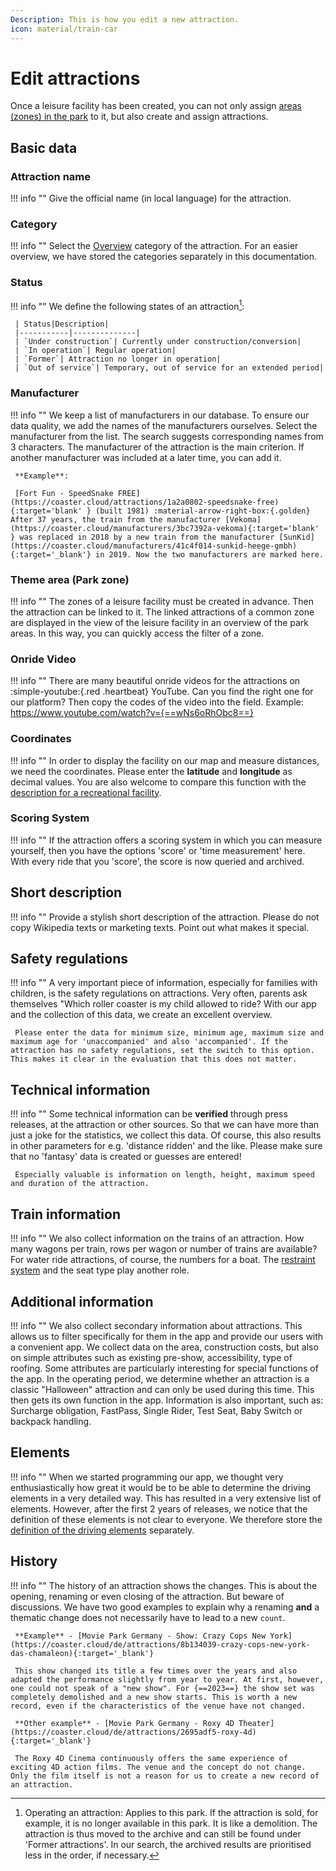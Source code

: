 ```yaml
---
Description: This is how you edit a new attraction.
icon: material/train-car
---
```


# Edit attractions

Once a leisure facility has been created, you can not only assign [areas (zones) in the park](./park.md/#park-zones) to it, but also create and assign attractions.

## Basic data

### Attraction name

!!! info ""
     Give the official name (in local language) for the attraction.

### Category

!!! info ""
     Select the [Overview](./categories.md) category of the attraction. For an easier overview, we have stored the categories separately in this documentation.

### Status

!!! info ""
     We define the following states of an attraction[^1]:

     | Status|Description|
     |-----------|--------------|
     | `Under construction`| Currently under construction/conversion|
     | `In operation`| Regular operation|
     | `Former`| Attraction no longer in operation|
     | `Out of service`| Temporary, out of service for an extended period|

### Manufacturer

!!! info ""
     We keep a list of manufacturers in our database. To ensure our data quality, we add the names of the manufacturers ourselves. Select the manufacturer from the list. The search suggests corresponding names from 3 characters. The manufacturer of the attraction is the main criterion. If another manufacturer was included at a later time, you can add it.

     **Example**:
     
     [Fort Fun - SpeedSnake FREE](https://coaster.cloud/attractions/1a2a0802-speedsnake-free){:target='blank' } (built 1981) :material-arrow-right-box:{.golden} After 37 years, the train from the manufacturer [Vekoma](https://coaster.cloud/manufacturers/3bc7392a-vekoma){:target='blank' } was replaced in 2018 by a new train from the manufacturer [SunKid](https://coaster.cloud/manufacturers/41c4f014-sunkid-heege-gmbh){:target='_blank'} in 2019. Now the two manufacturers are marked here.

### Theme area (Park zone)

!!! info ""
     The zones of a leisure facility must be created in advance. Then the attraction can be linked to it. The linked attractions of a common zone are displayed in the view of the leisure facility in an overview of the park areas. In this way, you can quickly access the filter of a zone.

### Onride Video

!!! info ""
     There are many beautiful onride videos for the attractions on :simple-youtube:{.red .heartbeat} YouTube. Can you find the right one for our platform? Then copy the codes of the video into the field. Example: https://www.youtube.com/watch?v={==wNs6oRhObc8==}

### Coordinates

!!! info ""
     In order to display the facility on our map and measure distances, we need the coordinates. Please enter the **latitude** and **longitude** as decimal values. You are also welcome to compare this function with the [description for a recreational facility](./park.md#coordinates).

### Scoring System

!!! info ""
     If the attraction offers a scoring system in which you can measure yourself, then you have the options 'score' or 'time measurement' here. With every ride that you 'score', the score is now queried and archived.

## Short description

!!! info ""
     Provide a stylish short description of the attraction. Please do not copy Wikipedia texts or marketing texts. Point out what makes it special.

## Safety regulations

!!! info ""
     A very important piece of information, especially for families with children, is the safety regulations on attractions. Very often, parents ask themselves "Which roller coaster is my child allowed to ride? With our app and the collection of this data, we create an excellent overview.

     Please enter the data for minimum size, minimum age, maximum size and maximum age for 'unaccompanied' and also 'accompanied'. If the attraction has no safety regulations, set the switch to this option. This makes it clear in the evaluation that this does not matter.

## Technical information

!!! info ""
     Some technical information can be **verified** through press releases, at the attraction or other sources. So that we can have more than just a joke for the statistics, we collect this data. Of course, this also results in other parameters for e.g. 'distance ridden' and the like. Please make sure that no 'fantasy' data is created or guesses are entered!

     Especially valuable is information on length, height, maximum speed and duration of the attraction.

## Train information

!!! info ""
     We also collect information on the trains of an attraction. How many wagons per train, rows per wagon or number of trains are available? For water ride attractions, of course, the numbers for a boat. The [restraint system](../faq/restraint.md) and the seat type play another role.

## Additional information

!!! info ""
     We also collect secondary information about attractions. This allows us to filter specifically for them in the app and provide our users with a convenient app. We collect data on the area, construction costs, but also on simple attributes such as existing pre-show, accessibility, type of roofing. Some attributes are particularly interesting for special functions of the app. In the operating period, we determine whether an attraction is a classic "Halloween" attraction and can only be used during this time. This then gets its own function in the app.
     Information is also important, such as: Surcharge obligation, FastPass, Single Rider, Test Seat, Baby Switch or backpack handling.

## Elements

!!! info ""
     When we started programming our app, we thought very enthusiastically how great it would be to be able to determine the driving elements in a very detailed way. This has resulted in a very extensive list of elements. However, after the first 2 years of releases, we notice that the definition of these elements is not clear to everyone. We therefore store the [definition of the driving elements](../faq/elements.md) separately.

## History

!!! info ""
     The history of an attraction shows the changes. This is about the opening, renaming or even closing of the attraction. But beware of discussions. We have two good examples to explain why a renaming **and** a thematic change does not necessarily have to lead to a new `count`.

     **Example** - [Movie Park Germany - Show: Crazy Cops New York](https://coaster.cloud/de/attractions/8b134039-crazy-cops-new-york-das-chamaleon){:target='_blank'}
    
     This show changed its title a few times over the years and also adapted the performance slightly from year to year. At first, however, one could not speak of a "new show". For {==2023==} the show set was completely demolished and a new show starts. This is worth a new record, even if the characteristics of the venue have not changed.

     **Other example** - [Movie Park Germany - Roxy 4D Theater](https://coaster.cloud/de/attractions/2695adf5-roxy-4d){:target='_blank'}
     
     The Roxy 4D Cinema continuously offers the same experience of exciting 4D action films. The venue and the concept do not change. Only the film itself is not a reason for us to create a new record of an attraction.

[^1]: Operating an attraction: Applies to this park. If the attraction is sold, for example, it is no longer available in this park. It is like a demolition. The attraction is thus moved to the archive and can still be found under 'Former attractions'. In our search, the archived results are prioritised less in the order, if necessary.
